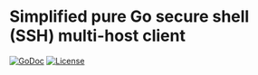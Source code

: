 # Simplified pure Go secure shell (SSH) multi-host client

[![GoDoc](https://godoc.org/github.com/rwxrob/ssh?status.svg)](https://godoc.org/github.com/rwxrob/ssh)
[![License](https://img.shields.io/badge/license-Apache2-brightgreen.svg)](LICENSE)

